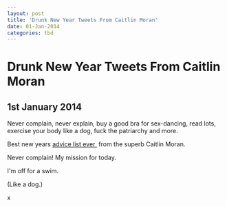 ```yaml
---
layout: post
title: 'Drunk New Year Tweets From Caitlin Moran'
date: 01-Jan-2014
categories: tbd
---
```


# Drunk New Year Tweets From Caitlin Moran

## 1st January 2014

Never complain,   never explain,   buy a good bra for sex-dancing,   read lots, exercise your body like a dog, fuck the patriarchy and more.

Best new years <a href="http://storify.com/lipsticklori/catmo-s-2014-advice?utm_campaign=&amp;awesm=sfy.co_bXeF&amp;utm_content=storify-pingback&amp;utm_medium=sfy.co-twitter&amp;utm_source=t.co">advice list ever </a> from the superb Caitlin Moran.

Never complain! My mission for today.

I'm off for a swim.

(Like a dog.)

x
